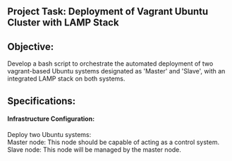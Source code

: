<h2>Project Task: Deployment of Vagrant Ubuntu Cluster with LAMP Stack</h2>

<h2>Objective:</h2>
Develop a bash script to orchestrate the automated deployment of two vagrant-based Ubuntu systems designated as 'Master' and 'Slave', with an integrated LAMP stack on both systems.

<h2>Specifications:</h2>
<h4>Infrastructure Configuration:</h4>
    Deploy two Ubuntu systems:<br>
        Master node: This node should be capable of acting as a control system.<br>
        Slave node: This node will be managed by the master node.<br>
  

